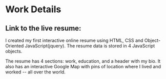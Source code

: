 # Work Details

## Link to the live resume: 

I created my first interactive online resume using HTML, CSS and Object-Oriented JavaScript(jquery).  The resume data is stored in 4 JavaScript objects. 

The resume has 4 sections: work, education,  and a header with my bio. It also has an interactive Google Map with pins of location where I lived and worked -- all over the world.



